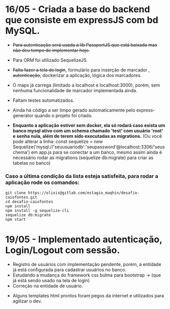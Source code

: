# 16/05 - Criada a base do backend que consiste em expressJS com bd MySQL.
- ~~Para autenticação será usada a lib PassportJS que está baixada mas não deu tempo de implementar hoje.~~
- Para ORM foi utilizado SequelizeJS.
- ~~Falta fazer a tela de login~~, formulário para inserção de marcador , ~~autenticação~~, dockerizar a aplicação, lógica dos marcadores.
- O maps já carrega (limitado a localhost e localhost:3000), porém, sem nenhuma funcionalidade de marcador implementada ainda.
- Faltam testes automatizados.
- Ainda há código a ser limpo gerado automaticamente pelo express-generator quando o projeto foi criado.

- **Enquanto a aplicação estiver sem docker, ela só rodará caso exista um banco mysql ativo com um schema chamado 'test' com usuário 'root' e senha nula, além de terem sido executadas as migrations.** (Ou você pode alterar a linha: const sequelize = new Sequelize('mysql://'seuusuariodb':'seupassword'@localhost:3306/'seuschema') em app.js para se conectar a um banco, mesmo assim ainda é necessário rodar as migrations (sequelize db:migrate) para criar as tabelas no banco)


### Caso a última condição da lista esteja satisfeita, para rodar a aplicação rode os comandos:
    git clone https://olixis@gitlab.com/estagio_maqhin/desafio-caiofontes.git
    cd desafio-caiofontes
    npm install
    npm install -g sequelize-cli
    sequelize db:migrate
    npm start

# 19/05 - Implementado autenticação, Login/Logout com sessão.

- Registro de usuários com implementação pendente, porém, a entidade já está configurada para cadastrar usuários no banco.
- Estudando a mudança do framework css bulma para bootstrap -> (que já está sendo usado na tela de login)
- Correção na entidade de usuário.

*  Alguns templates html prontos foram pegos da internet e utilizados para agilizar o dev.
